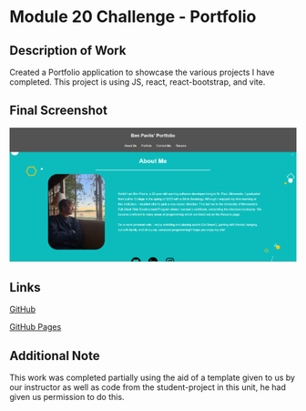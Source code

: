 # Module 20 Challenge - Portfolio

## Description of Work
Created a Portfolio application to showcase the various projects I have completed. This project is using JS, react, react-bootstrap, and vite.

## Final Screenshot
![final screenshot](./src/assets/unit20finalscreenshot.png)

## Links
[GitHub](https://github.com/bpavlis/portfolio)

[GitHub Pages](https://bpavlis.github.io/portfolio/)

## Additional Note
This work was completed partially using the aid of a template given to us by our instructor as well as code from the student-project in this unit, he had given us permission to do this.